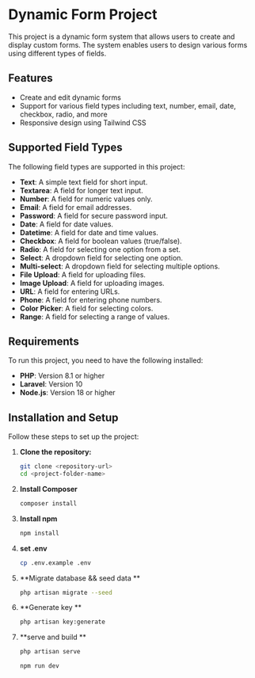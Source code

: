 # Dynamic Form Project

This project is a dynamic form system that allows users to create and display custom forms. The system enables users to design various forms using different types of fields.

## Features

- Create and edit dynamic forms
- Support for various field types including text, number, email, date, checkbox, radio, and more
- Responsive design using Tailwind CSS

## Supported Field Types

The following field types are supported in this project:

- **Text**: A simple text field for short input.
- **Textarea**: A field for longer text input.
- **Number**: A field for numeric values only.
- **Email**: A field for email addresses.
- **Password**: A field for secure password input.
- **Date**: A field for date values.
- **Datetime**: A field for date and time values.
- **Checkbox**: A field for boolean values (true/false).
- **Radio**: A field for selecting one option from a set.
- **Select**: A dropdown field for selecting one option.
- **Multi-select**: A dropdown field for selecting multiple options.
- **File Upload**: A field for uploading files.
- **Image Upload**: A field for uploading images.
- **URL**: A field for entering URLs.
- **Phone**: A field for entering phone numbers.
- **Color Picker**: A field for selecting colors.
- **Range**: A field for selecting a range of values.

## Requirements

To run this project, you need to have the following installed:

- **PHP**: Version 8.1 or higher
- **Laravel**: Version 10
- **Node.js**: Version 18 or higher

## Installation and Setup

Follow these steps to set up the project:

1. **Clone the repository:**

   ```bash
   git clone <repository-url>
   cd <project-folder-name>
   
2. **Install Composer**

    ```bash
   composer install

3. **Install npm**

    ```bash
   npm install


3. **set .env**

    ```bash
   cp .env.example .env

4. **Migrate database && seed data **

    ```bash
   php artisan migrate --seed

   
5. **Generate key **

    ```bash
   php artisan key:generate


6. **serve and build **

    ```bash
   php artisan serve
   
   npm run dev
